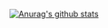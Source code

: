 [![Anurag's github stats](https://github-readme-stats.vercel.app/api?username=nya0&count_private=true&show_icons=true&theme=synthwave)](https://github.com/anuraghazra/github-readme-stats)
